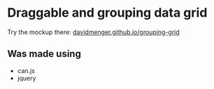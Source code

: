# Draggable and grouping data grid

Try the mockup there: [davidmenger.github.io/grouping-grid](http://davidmenger.github.io/grouping-grid/)

## Was made using

- can.js
- jquery
